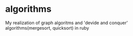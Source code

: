 # algorithms
My realization of graph algoritms and 'devide and conquer' algorithms(mergesort, quicksort) in ruby
